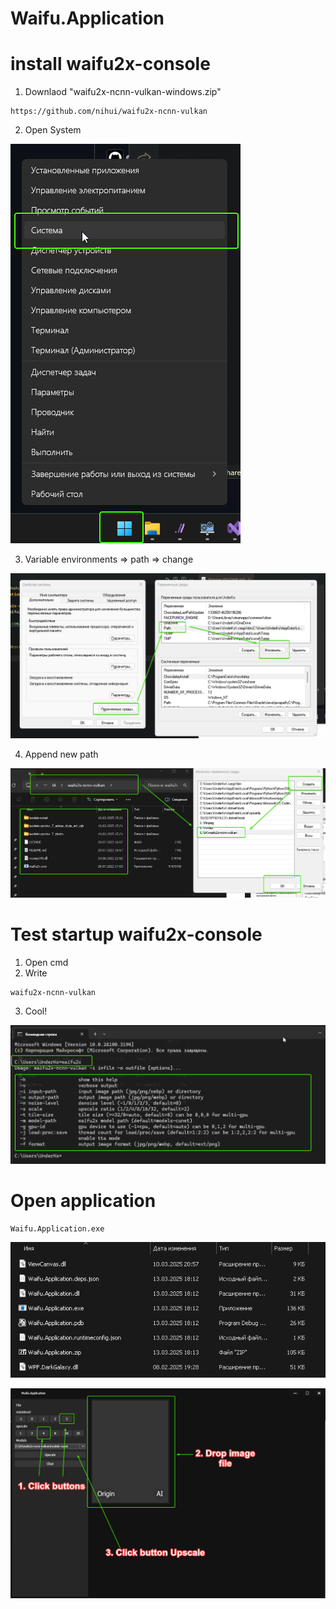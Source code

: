 # Waifu.Application

# install waifu2x-console
1. Downlaod "waifu2x-ncnn-vulkan-windows.zip"
```
https://github.com/nihui/waifu2x-ncnn-vulkan
```

2. Open System 

![enter image description here](assets/F7jtaSQyuG.png)

3. Variable environments => path => change 

![enter image description here](assets/Code_9PI2JxPbb1.png)

4. Append new path  

![enter image description here](assets/SystemPropertiesAdvanced_MyfggcKo0h.png)


# Test startup waifu2x-console

1. Open cmd 
2. Write 
```
waifu2x-ncnn-vulkan
```
3. Cool!

![enter image description here](assets/WindowsTerminal_enA8csfO8T.png)

# Open application 
```
Waifu.Application.exe
```
![enter image description here](assets/explorer_N3bLdrlOHJ.png)

![enter image description here](assets/Waifu.Application_yGIOniFddl.png)
